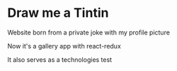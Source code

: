 # Draw me a Tintin

Website born from a private joke with my profile picture

Now it's a gallery app with react-redux

It also serves as a technologies test